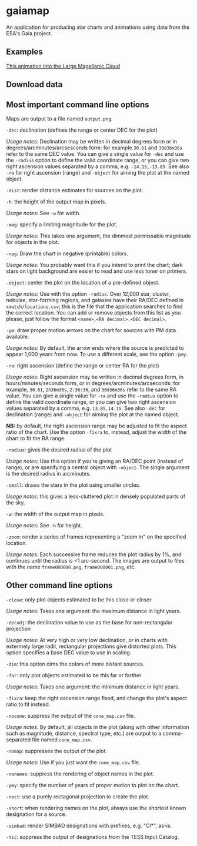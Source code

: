 # gaiamap

An application for producing star charts and animations using data from the ESA's Gaia project.

## Examples

[This animation into the Large Magellanic Cloud](https://www.youtube.com/watch?v=5mAb7wOL8_0)

## Download data

## Most important command line options

Maps are output to a file named `output.png`.

`-dec`: declination (defines the range or center DEC for the plot)

*Usage notes:* Declination may be written in decimal degrees form or in degrees/arcminutes/arcsesconds form: for example `30.61` and `30d36m36s` refer to the same DEC value. You can give a single value for `-dec` and use the `-radius` option to define the valid coordinate range, or you can give two right ascension values separated by a comma, e.g. `-14.15,-13.85`. See also `-ra` for right ascension (range) and `-object` for aiming the plot at the named object.

`-dist`: render distance estimates for sources on the plot.

`-h`: the height of the output map in pixels.

*Usage notes:* See `-w` for width.

`-mag`: specify a limiting magnitude for the plot.

*Usage notes:* This takes one argument, the dimmest permissable magnitude for objects in the plot.

`-neg`: Draw the chart in negative (printable) colors.

*Usage notes:* You probably want this if you intend to print the chart; dark stars on light background are easier to read and use less toner on printers.

`-object`: center the plot on the location of a pre-defined object.

*Usage notes:* Use with the option `-radius`. Over 12,000 star, cluster, nebulae, star-forming regions, and galaxies have their RA/DEC defined in `xmatch/locations.csv`; this is the file that the application searches to find the correct location. You can add or remove objects from this list as you please, just follow the format `<name>,<RA decimal>,<DEC decimal>`.

`-pm`: draw proper motion arrows on the chart for sources with PM data available.

*Usage notes:* By default, the arrow ends where the source is predicted to appear 1,000 years from now. To use a different scale, see the option `-pmy`.

`-ra`: right ascension (define the range or center RA for the plot)

*Usage notes:* Right ascension may be written in decimal degrees form, in hours/minutes/seconds form, or in degrees/arcminutes/arcseconds: for example, `30.61`, `2h36m36s`, `2:36:36`, and `30d36m36s` refer to the same RA value. You can give a single value for `-ra` and use the `-radius` option to define the valid coordinate range, or you can give two right ascension values separated by a comma, e.g. `13.85,14.15`. See also `-dec` for declination (range) and `-object` for aiming the plot at the named object.

**NB:** by default, the right ascension range may be adjusted to fit the aspect ratio of the chart. Use the option `-fixra` to, instead, adjust the width of the chart to fit the RA range.

`-radius`: gives the desired radius of the plot

*Usage notes:* Use this option if you're giving an RA/DEC point (instead of range), or are specifying a central object with `-object`. The single argument is the desired radius in arcminutes.

`-small`: draws the stars in the plot using smaller circles.

*Usage notes:* this gives a less-cluttered plot in densely populated parts of the sky.

`-w`: the width of the output map in pixels.

*Usage notes:*  See `-h` for height. 

`-zoom`: render a series of frames representing a "zoom in" on the specified location.

*Usage notes:* Each successive frame reduces the plot radius by 1%, and continues until the radius is <1 arc-second. The images are output to files with the name `frame000000.png`, `frame000001.png`, etc.

## Other command line options

`-close`: only plot objects estimated to be this close or closer

*Usage notes:* Takes one argument: the maximum distance in light years.

`-decadj`: the declination value to use as the base for non-rectangular projection

*Usage notes:* At very high or very low declination, or in charts with extermely large radii, rectangular projections give distorted plots. This option specifies a base DEC value to use in scaling.

`-dim`: this option dims the colors of more distant sources.

`-far`: only plot objects estimated to be this far or farther

*Usage notes:* Takes one argument: the minimum distance in light years.

`-fixra`: keep the right ascension range fixed, and change the plot's aspect ratio to fit instead.

`-nocone`: suppress the output of the `cone_map.csv` file.

*Usage notes:* By default, all objects in the plot (along with other information such as magnitude, distance, spectral type, etc.) are output to a comma-separated file named `cone_map.csv`.

`-nomap`: suppresses the output of the plot.

*Usage notes:* Use if you just want the `cone_map.csv` file.

`-nonames`: suppress the rendering of object names in the plot.

`-pmy`: specify the number of years of proper motion to plot on the chart.

`-rect`: use a purely rectagonal projection to create the plot.

`-short`: when rendering names on the plot, always use the shortest known designation for a source.

`-simbad`: render SIMBAD designations with prefixes, e.g. "Cl*", as-is.

`-tic`: suppress the output of designations from the TESS Input Catalog.

